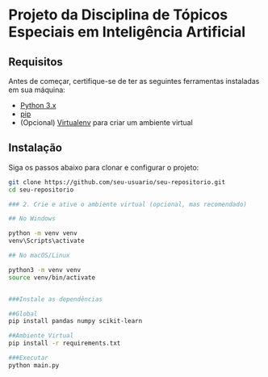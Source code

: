 # Projeto da Disciplina de Tópicos Especiais em Inteligência Artificial

## Requisitos

Antes de começar, certifique-se de ter as seguintes ferramentas instaladas em sua máquina:

- [Python 3.x](https://www.python.org/downloads/)
- [pip](https://pip.pypa.io/en/stable/installation/)
- (Opcional) [Virtualenv](https://docs.python.org/3/library/venv.html) para criar um ambiente virtual

## Instalação

Siga os passos abaixo para clonar e configurar o projeto:

```bash
git clone https://github.com/seu-usuario/seu-repositorio.git
cd seu-repositorio

### 2. Crie e ative o ambiente virtual (opcional, mas recomendado)

## No Windows 

python -m venv venv
venv\Scripts\activate

## No macOS/Linux

python3 -m venv venv
source venv/bin/activate


###Instale as dependências

##Global
pip install pandas numpy scikit-learn

##Ambiente Virtual
pip install -r requirements.txt

###Executar
python main.py



